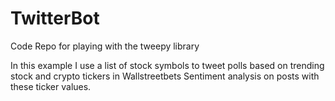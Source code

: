 # TwitterBot

Code Repo for playing with the tweepy library

In this example I use a list of stock symbols to tweet polls based on trending stock and crypto tickers in Wallstreetbets Sentiment analysis on posts with these ticker values.
